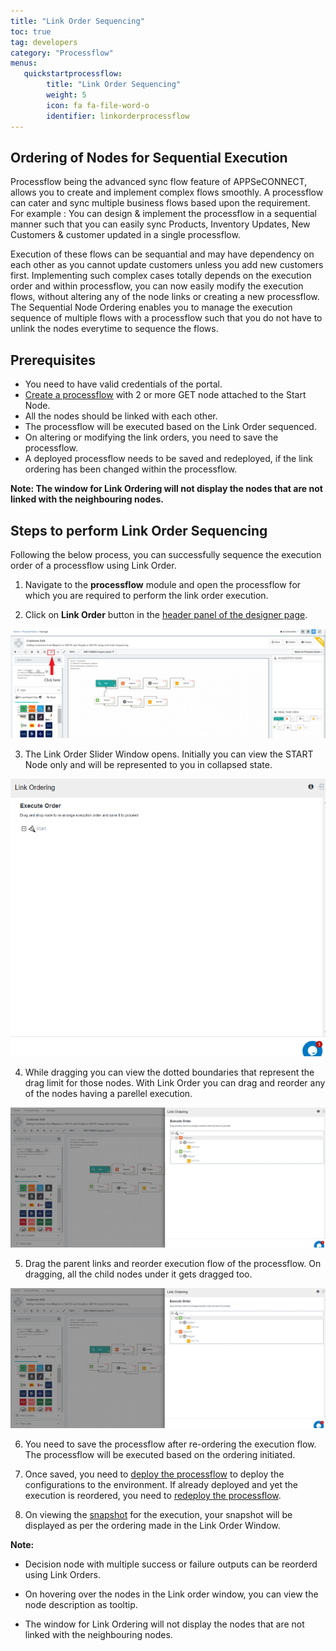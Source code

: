 ```yaml
---
title: "Link Order Sequencing"
toc: true
tag: developers
category: "Processflow"
menus: 
   quickstartprocessflow:
        title: "Link Order Sequencing"
        weight: 5
        icon: fa fa-file-word-o
        identifier: linkorderprocessflow
---
```


## Ordering of Nodes for Sequential Execution

Processflow being the advanced sync flow feature of APPSeCONNECT, allows you to create and implement complex flows smoothly. A processflow can cater and sync multiple business flows based upon the requirement. 
For example : You can design & implement the processflow in a sequential manner such that you can easily sync Products, Inventory Updates, New Customers & customer updated in a single processflow.

Execution of these flows can be sequantial and may have dependency on each other as you cannot update customers unless you add new customers first.
Implementing such complex cases totally depends on the execution order and within processflow, you can now easily modify the execution flows, without altering any of the node links or creating a new processflow.
The Sequential Node Ordering enables you to manage the execution sequence of multiple flows with a processflow such that you do not have to unlink the nodes everytime to sequence the flows.

## Prerequisites

- You need to have valid credentials of the portal.
- [Create a processflow](/processflow/creating-processflow/) with 2 or more GET node attached to the Start Node.
- All the nodes should be linked with each other. 
- The processflow will be executed based on the Link Order sequenced.
- On altering or modifying the link orders, you need to save the processflow.
- A deployed processflow needs to be saved and redeployed, if the link ordering has been changed within the processflow.

**Note: The window for Link Ordering will not display the nodes that are not linked with the neighbouring nodes.**

## Steps to perform Link Order Sequencing

Following the below process, you can successfully sequence the execution order of a processflow using Link Order.

1) Navigate to the **processflow** module and open the processflow for which you are required to perform the link order execution.

2) Click on **Link Order** button in the [header panel of the designer page](/processflow/components-of-processflow/#process-flow-header-panel).

![Linkorder1](\staticfiles\processflow\media\linkorder1.png)

3) The Link Order Slider Window opens. Initially you can view the START Node only and will be represented to you in collapsed state.

![Linkorder2](\staticfiles\processflow\media\linkorder2.png)

4) While dragging you can view the dotted boundaries that represent the drag limit for those nodes. With Link Order you can drag and reorder any of the nodes having a parellel execution.

![Linkorder3](\staticfiles\processflow\media\linkorder3.png)

5) Drag the parent links and reorder execution flow of the processflow. On dragging, all the child nodes under it gets dragged too.

![Linkorder4](\staticfiles\processflow\media\linkorder4.png)

6) You need to save the processflow after re-ordering the execution flow. The processflow will be executed based on the ordering initiated.

7) Once saved, you need to [deploy the processflow](/processflow/deploying-and-executing-processfloww/#prerequisites-to-deploy-process-flows) to deploy the configurations to the environment. If already deployed and yet the execution is reordered, you need to [redeploy the processflow](/processflow/redeploying-processflow/).

8) On viewing the [snapshot](/processflow/snapshot-processflow/) for the execution, your snapshot will be displayed as per the ordering made in the Link Order Window.

**Note:** 

-  Decision node with multiple success or failure outputs can be reorderd using Link Orders.

-  On hovering over the nodes in the Link order window, you can view the node description as tooltip.

-  The window for Link Ordering will not display the nodes that are not linked with the neighbouring nodes.
